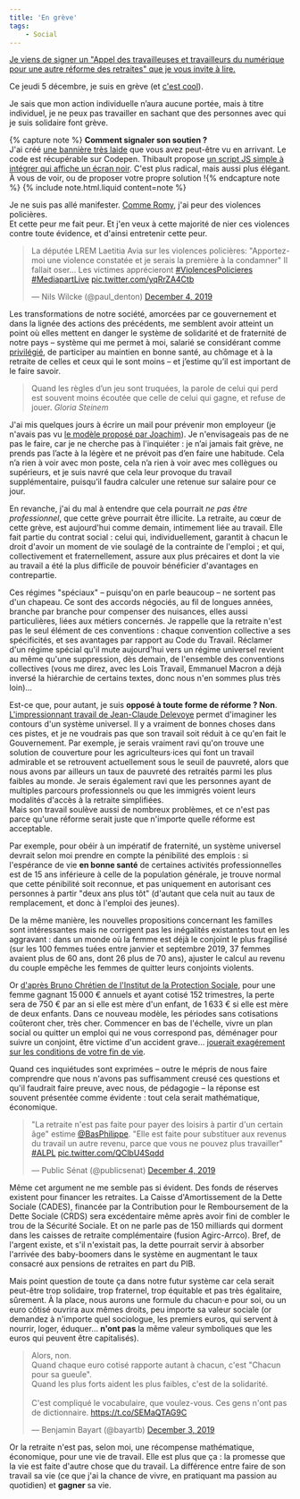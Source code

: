 ```yaml
---
title: 'En grève'
tags:
    - Social
---
```


<ins class="bloc" datetime="2019-12-09">Je viens de signer un "[Appel des travailleuses et travailleurs du numérique pour une autre réforme des retraites](https://onestla.tech/)" que je vous invite à lire.</ins>

Ce jeudi 5 décembre, je suis en grève (et [c'est cool](https://greve.cool/)).

Je sais que mon action individuelle n’aura aucune portée, mais à titre individuel, je ne peux pas travailler en sachant que des personnes avec qui je suis solidaire font grève.

{% capture note %} **Comment signaler son soutien ?**  
J'ai créé [une bannière très laide](https://codepen.io/borisschapira/pen/NWPKXdv?editors=1100) que vous avez peut-être vu en arrivant. Le code est récupérable sur Codepen. Thibault propose [un script JS simple à intégrer qui affiche un écran noir](https://github.com/thibault/strike-js). C'est plus radical, mais aussi plus élégant. À vous de voir, ou de proposer votre propre solution !{% endcapture note %} {% include note.html.liquid content=note %}

Je ne suis pas allé manifester. [Comme Romy](http://romy.tetue.net/comment-faire-greve), j'ai peur des violences policières.  
Et cette peur me fait peur. Et j'en veux à cette majorité de nier ces violences contre toute évidence, et d'ainsi entretenir cette peur.

<blockquote class="twitter-tweet"><p lang="fr" dir="ltr">La députée LREM Laetitia Avia sur les violences policières: &quot;Apportez-moi une violence constatée et je serais la première à la condamner&quot; Il fallait oser... Les victimes apprécieront <a href="https://twitter.com/hashtag/ViolencesPolicieres?src=hash&amp;ref_src=twsrc%5Etfw">#ViolencesPolicieres</a> <a href="https://twitter.com/hashtag/MediapartLive?src=hash&amp;ref_src=twsrc%5Etfw">#MediapartLive</a> <a href="https://t.co/yqRrZA4Ctb">pic.twitter.com/yqRrZA4Ctb</a></p>&mdash; Nils Wilcke (@paul_denton) <a href="https://twitter.com/paul_denton/status/1202334455823773696?ref_src=twsrc%5Etfw">December 4, 2019</a></blockquote>

Les transformations de notre société, amorcées par ce gouvernement et dans la lignée des actions des précédents, me semblent avoir atteint un point où elles mettent en danger le système de solidarité et de fraternité de notre pays – système qui me permet à moi, salarié se considérant comme [privilégié](/notes/2019-10-privileges/), de participer au maintien en bonne santé, au chômage et à la retraite de celles et ceux qui le sont moins – et j’estime qu’il est important de le faire savoir.

> Quand les règles d’un jeu sont truquées, la parole de celui qui perd est souvent moins écoutée que celle de celui qui gagne, et refuse de jouer. <cite>Gloria Steinem</cite>

J'ai mis quelques jours à écrire un mail pour prévenir mon employeur (je n'avais pas vu [le modèle proposé par Joachim](https://joachimesque.com/blog/2019-12-04-courrier-greve-du-5-decembre-2019)). Je n'envisageais pas de ne pas le faire, car je ne cherche pas à l'inquiéter : je n’ai jamais fait grève, ne prends pas l’acte à la légère et ne prévoit pas d’en faire une habitude. Cela n’a rien à voir avec mon poste, cela n’a rien à voir avec mes collègues ou supérieurs, et je suis navré que cela leur provoque du travail supplémentaire, puisqu’il faudra calculer une retenue sur salaire pour ce jour.

En revanche, j'ai du mal à entendre que cela pourrait _ne pas être professionnel_, que cette grève pourrait être illicite. La retraite, au cœur de cette grève, est aujourd'hui comme demain, intimement liée au travail. Elle fait partie du contrat social : celui qui, individuellement, garantit à chacun le droit d'avoir un moment de vie soulagé de la contrainte de l'emploi ; et qui, collectivement et fraternellement, assure aux plus précaires et dont la vie au travail a été la plus difficile de pouvoir bénéficier d'avantages en contrepartie.

Ces régimes "spéciaux" – puisqu'on en parle beaucoup – ne sortent pas d'un chapeau. Ce sont des accords négociés, au fil de longues années, branche par branche pour compenser des nuisances, elles aussi particulières, liées aux métiers concernés. Je rappelle que la retraite n'est pas le seul élément de ces conventions : chaque convention collective a ses spécificités, et ses avantages par rapport au Code du Travail. Réclamer d'un régime spécial qu'il mute aujourd'hui vers un régime universel revient au même qu'une suppression, dès demain, de l'ensemble des conventions collectives (vous me direz, avec les Lois Travail, Emmanuel Macron a déjà inversé la hiérarchie de certains textes, donc nous n'en sommes plus très loin)…

Est-ce que, pour autant, je suis **opposé à toute forme de réforme ? Non**. [L'impressionnant travail de Jean-Claude Delevoye](/assets/docs/2019-12-05/retraite_01-09_leger.pdf "Pour un système universel de retraite. Préconisations de Jean-Paul Delevoye, Haut-Commissaire à la réforme des retraites") permet d'imaginer les contours d'un système universel. Il y a vraiment de bonnes choses dans ces pistes, et je ne voudrais pas que son travail soit réduit à ce qu'en fait le Gouvernement. Par exemple, je serais vraiment ravi qu'on trouve une solution de couverture pour les agriculteurs·ices qui font un travail admirable et se retrouvent actuellement sous le seuil de pauvreté, alors que nous avons par ailleurs un taux de pauvreté des retraités parmi les plus faibles au monde. Je serais également ravi que les personnes ayant de multiples parcours professionnels ou que les immigrés voient leurs modalités d'accès à la retraite simplifiées.  
Mais son travail soulève aussi de nombreux problèmes, et ce n'est pas parce qu'une réforme serait juste que n'importe quelle réforme est acceptable.

Par exemple, pour obéir à un impératif de fraternité, un système universel devrait selon moi prendre en compte la pénibilité des emplois : si l'espérance de vie **en bonne santé** de certaines activités professionnelles est de 15 ans inférieure à celle de la population générale, je trouve normal que cette pénibilité soit reconnue, et pas uniquement en autorisant ces personnes à partir "deux ans plus tôt" (d'autant que cela nuit au taux de remplacement, et donc à l'emploi des jeunes).

De la même manière, les nouvelles propositions concernant les familles sont intéressantes mais ne corrigent pas les inégalités existantes tout en les aggravant : dans un monde où la femme est déjà le conjoint le plus fragilisé (sur les 100 femmes tuées entre janvier et septembre 2019, 37 femmes avaient plus de 60 ans, dont 26 plus de 70 ans), ajuster le calcul au revenu du couple empêche les femmes de quitter leurs conjoints violents.

Or [d'après Bruno Chrétien de l'Institut de la Protection Sociale](https://www.institut-de-la-protection-sociale.fr/publication/contribution-de-linstitut-de-la-protection-sociale-a-la-2-eme-phase-de-concertation/), pour une femme gagnant 15&#8239;000 € annuels et ayant cotisé 152 trimestres, la perte sera de 750 € par an si elle est mère d'un enfant, de 1&#8239;633 € si elle est mère de deux enfants. Dans ce nouveau modèle, les périodes sans cotisations coûteront cher, très cher. Commencer en bas de l'échelle, vivre un plan social ou quitter un emploi qui ne vous correspond pas, déménager pour suivre un conjoint, être victime d'un accident grave… [jouerait exagérement sur les conditions de votre fin de vie](https://n.survol.fr/n/demain-est-important-pour-moi).

Quand ces inquiétudes sont exprimées – outre le mépris de nous faire comprendre que nous n'avons pas suffisamment creusé ces questions et qu'il faudrait faire preuve, avec nous, de pédagogie – la réponse est souvent présentée comme évidente : tout cela serait mathématique, économique.

<blockquote class="twitter-tweet"><p lang="fr" dir="ltr">&quot;La retraite n&#39;est pas faite pour payer des loisirs à partir d&#39;un certain âge&quot; estime <a href="https://twitter.com/BasPhilippe?ref_src=twsrc%5Etfw">@BasPhilippe</a>. &quot;Elle est faite pour substituer aux revenus du travail un autre revenu, parce que vous ne pouvez plus travailler&quot; <a href="https://twitter.com/hashtag/ALPL?src=hash&amp;ref_src=twsrc%5Etfw">#ALPL</a> <a href="https://t.co/QClbU4Sqdd">pic.twitter.com/QClbU4Sqdd</a></p>&mdash; Public Sénat (@publicsenat) <a href="https://twitter.com/publicsenat/status/1202267412487262208?ref_src=twsrc%5Etfw">December 4, 2019</a></blockquote>

Même cet argument ne me semble pas si évident. Des fonds de réserves existent pour financer les retraites. La Caisse d'Amortissement de la Dette Sociale (CADES), financée par la Contribution pour le Remboursement de la Dette Sociale (CRDS) sera excédentaire même après avoir fini de combler le trou de la Sécurité Sociale. Et on ne parle pas de 150 milliards qui dorment dans les caisses de retraite complémentaire (fusion Agirc-Arrco). Bref, de l'argent existe, et s'il n'existait pas, la dette pourrait servir à absorber l'arrivée des baby-boomers dans le système en augmentant le taux consacré aux pensions de retraites en part du PIB.

Mais point question de toute ça dans notre futur système car cela serait peut-être trop solidaire, trop fraternel, trop équitable et pas très égalitaire, sûrement. À la place, nous aurons une formule du chacun·e pour soi, ou un euro côtisé ouvrira aux mêmes droits, peu importe sa valeur sociale (or demandez à n'importe quel sociologue, les premiers euros, qui servent à nourrir, loger, éduquer… **n'ont pas** la même valeur symboliques que les euros qui peuvent être capitalisés).

<blockquote class="twitter-tweet"><p lang="fr" dir="ltr">Alors, non.<br>Quand chaque euro cotisé rapporte autant à chacun, c&#39;est &quot;Chacun pour sa gueule&quot;.<br>Quand les plus forts aident les plus faibles, c&#39;est de la solidarité.<br><br>C&#39;est compliqué le vocabulaire, que voulez-vous. Ces gens n&#39;ont pas de dictionnaire. <a href="https://t.co/SEMaQTAG9C">https://t.co/SEMaQTAG9C</a></p>&mdash; Benjamin Bayart (@bayartb) <a href="https://twitter.com/bayartb/status/1201925651546148864?ref_src=twsrc%5Etfw">December 3, 2019</a></blockquote>

Or la retraite n'est pas, selon moi, une récompense mathématique, économique, pour une vie de travail. Elle est plus que ça : la promesse que la vie est faite d'autre chose que du travail. La différence entre faire de son travail sa vie (ce que j'ai la chance de vivre, en pratiquant ma passion au quotidien) et **gagner** sa vie.
